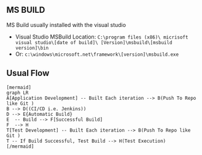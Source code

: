 ## MS BUILD
MS Build usually installed with the visual studio

 - Visual Studio MSBuild Location:   `C:\program files (x86)\ micrisoft visual studio\[date of build]\ [Version]\msbuild\[msbuild version]\bin`
 - Or: `c:\windows\microsoft.net\framework\[version]\msbuild.exe`

## Usual Flow
```mermaid
[mermaid]
graph LR
A[Application Development] -- Built Each iteration --> B(Push To Repo like Git )
B --> D((CI/CD i.e. Jenkins))
D --> E{Automatic Build}
E  -- Build --> F[Successful Build]
F  --> H
T[Test Development] -- Built Each iteration --> B(Push To Repo like Git )
T -- If Build Successful, Test Build --> H(Test Execution)
[/mermaid]
